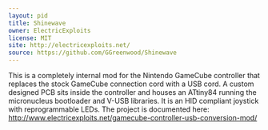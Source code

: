 ```yaml
---
layout: pid
title: Shinewave
owner: ElectricExploits
license: MIT
site: http://electricexploits.net/
source: https://github.com/GGreenwood/Shinewave
---
```

This is a completely internal mod for the Nintendo GameCube controller that replaces the stock GameCube connection cord with a USB cord. A custom designed PCB sits inside the controller and houses an ATtiny84 running the micronucleus bootloader and V-USB libraries. It is an HID compliant joystick with reprogrammable LEDs. The project is documented here: <http://www.electricexploits.net/gamecube-controller-usb-conversion-mod/>
